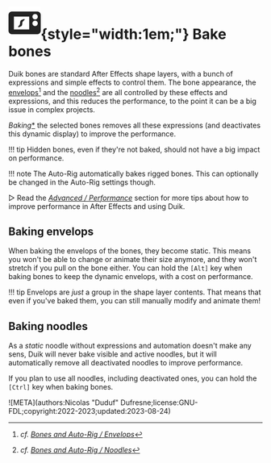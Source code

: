 # ![](../../../img/duik/icons/bake.svg){style="width:1em;"} Bake bones

Duik bones are standard After Effects shape layers, with a bunch of expressions and simple effects to control them. The bone appearance, the [envelops](../envelops.md)[^1] and the [noodles](../noodles.md)[^2] are all controlled by these effects and expressions, and this reduces the performance, to the point it can be a big issue in complex projects.

*Baking*[*](../../../misc/glossary.md) the selected bones removes all these expressions (and deactivates this dynamic display) to improve the performance.

!!! tip
    Hidden bones, even if they're not baked, should not have a big impact on performance.

!!! note
    The Auto-Rig automatically bakes rigged bones. This can optionally be changed in the Auto-Rig settings though.

▷ Read the [*Advanced / Performance*](../../../advanced/performance.md) section for more tips about how to improve performance in After Effects and using Duik.

## Baking envelops

When baking the envelops of the bones, they become static. This means you won't be able to change or animate their size anymore, and they won't stretch if you pull on the bone either. You can hold the `[Alt]` key when baking bones to keep the dynamic envelops, with a cost on performance.

!!! tip
    Envelops are *just* a group in the shape layer contents. That means that even if you've baked them, you can still manually modify and animate them!

## Baking noodles

As a *static* noodle without expressions and automation doesn't make any sens, Duik will never bake visible and active noodles, but it will automatically remove all deactivated noodles to improve performance.

If you plan to use all noodles, including deactivated ones, you can hold the `[Ctrl]` key when baking bones.

[^1]: *cf. [Bones and Auto-Rig / Envelops](../envelops.md)*

[^2]: *cf. [Bones and Auto-Rig / Noodles](../noodles.md)*


![META](authors:Nicolas "Duduf" Dufresne;license:GNU-FDL;copyright:2022-2023;updated:2023-08-24)
